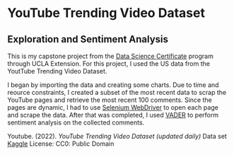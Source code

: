 # YouTube Trending Video Dataset
## Exploration and Sentiment Analysis

This is my capstone project from the [Data Science Certificate](https://www.uclaextension.edu/digital-technology/data-analytics-management/certificate/data-science) program through UCLA Extension. For this project, I used the US data from the YoutTube Trending Video Dataset.

I began by importing the data and creating some charts. Due to time and reource constraints, I created a subset of the most recent data to scrap the YouTube pages and retrieve the most recent 100 comments. Since the pages are dynamic, I had to use [Selenium WebDriver](https://www.selenium.dev/documentation/webdriver/) to open each page and scrape the data. After that was completed, I used [VADER](https://github.com/Holek/vader_sentiment) to perform sentiment analysis on the collected comments.

Youtube. (2022). *YouTube Trending Video Dataset (updated daily)* Data set [Kaggle](https://doi.org/10.34740/KAGGLE/DSV/4536214) License: CC0: Public Domain